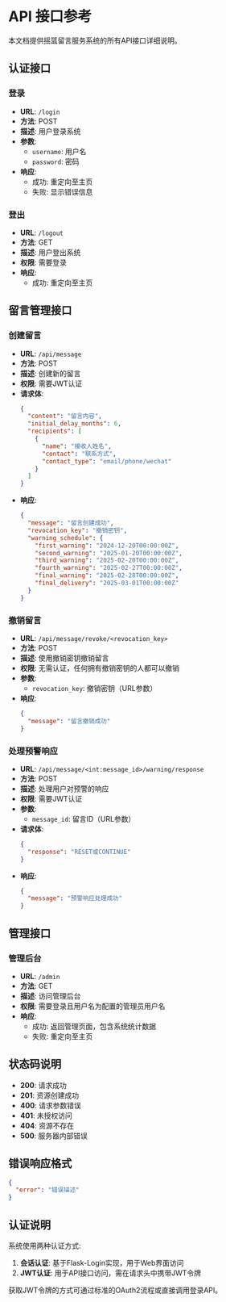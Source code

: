 # API 接口参考

本文档提供摇篮留言服务系统的所有API接口详细说明。

## 认证接口

### 登录

- **URL**: `/login`
- **方法**: POST
- **描述**: 用户登录系统
- **参数**:
  - `username`: 用户名
  - `password`: 密码
- **响应**:
  - 成功: 重定向至主页
  - 失败: 显示错误信息

### 登出

- **URL**: `/logout`
- **方法**: GET
- **描述**: 用户登出系统
- **权限**: 需要登录
- **响应**:
  - 成功: 重定向至主页

## 留言管理接口

### 创建留言

- **URL**: `/api/message`
- **方法**: POST
- **描述**: 创建新的留言
- **权限**: 需要JWT认证
- **请求体**:
  ```json
  {
    "content": "留言内容",
    "initial_delay_months": 6,
    "recipients": [
      {
        "name": "接收人姓名",
        "contact": "联系方式",
        "contact_type": "email/phone/wechat"
      }
    ]
  }
  ```
- **响应**:
  ```json
  {
    "message": "留言创建成功",
    "revocation_key": "撤销密钥",
    "warning_schedule": {
      "first_warning": "2024-12-20T00:00:00Z",
      "second_warning": "2025-01-20T00:00:00Z",
      "third_warning": "2025-02-20T00:00:00Z",
      "fourth_warning": "2025-02-27T00:00:00Z",
      "final_warning": "2025-02-28T00:00:00Z",
      "final_delivery": "2025-03-01T00:00:00Z"
    }
  }
  ```

### 撤销留言

- **URL**: `/api/message/revoke/<revocation_key>`
- **方法**: POST
- **描述**: 使用撤销密钥撤销留言
- **权限**: 无需认证，任何拥有撤销密钥的人都可以撤销
- **参数**:
  - `revocation_key`: 撤销密钥（URL参数）
- **响应**:
  ```json
  {
    "message": "留言撤销成功"
  }
  ```

### 处理预警响应

- **URL**: `/api/message/<int:message_id>/warning/response`
- **方法**: POST
- **描述**: 处理用户对预警的响应
- **权限**: 需要JWT认证
- **参数**:
  - `message_id`: 留言ID（URL参数）
- **请求体**:
  ```json
  {
    "response": "RESET或CONTINUE"
  }
  ```
- **响应**:
  ```json
  {
    "message": "预警响应处理成功"
  }
  ```

## 管理接口

### 管理后台

- **URL**: `/admin`
- **方法**: GET
- **描述**: 访问管理后台
- **权限**: 需要登录且用户名为配置的管理员用户名
- **响应**:
  - 成功: 返回管理页面，包含系统统计数据
  - 失败: 重定向至主页

## 状态码说明

- **200**: 请求成功
- **201**: 资源创建成功
- **400**: 请求参数错误
- **401**: 未授权访问
- **404**: 资源不存在
- **500**: 服务器内部错误

## 错误响应格式

```json
{
  "error": "错误描述"
}
```

## 认证说明

系统使用两种认证方式:

1. **会话认证**: 基于Flask-Login实现，用于Web界面访问
2. **JWT认证**: 用于API接口访问，需在请求头中携带JWT令牌

获取JWT令牌的方式可通过标准的OAuth2流程或直接调用登录API。 